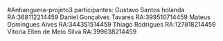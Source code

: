 #Anhanguera-projeto3
participantes:
Gustavo Santos holanda RA:368112214459
Daniel Gonçalves Tavares RA:399510714459
Mateus Domingues Alves RA:344351514459
Thiago Rodrigues RA:127818214459
Vitoria Ellen de Melo Silva RA:399638214459
